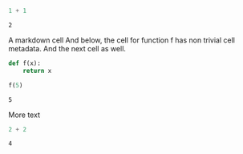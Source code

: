 ```python
1 + 1
```
```
2
```
A markdown cell
And below, the cell for function f has non trivial cell metadata. And the next cell as well.

```python
def f(x):
    return x
```

```python
f(5)
```
```
5
```
More text

```python
2 + 2
```
```
4
```
